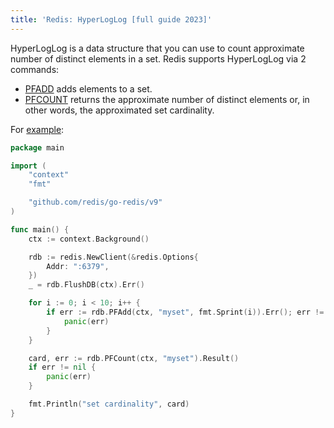 ```yaml
---
title: 'Redis: HyperLogLog [full guide 2023]'
---
```


<CoverImage title="Using HyperLogLog with go-redis" />

HyperLogLog is a data structure that you can use to count approximate number of distinct elements in
a set. Redis supports HyperLogLog via 2 commands:

- [PFADD](https://redis.io/commands/pfadd) adds elements to a set.
- [PFCOUNT](https://redis.io/commands/pfcount) returns the approximate number of distinct elements
  or, in other words, the approximated set cardinality.

For [example](https://github.com/redis/go-redis/tree/master/example/hll):

```go
package main

import (
	"context"
	"fmt"

	"github.com/redis/go-redis/v9"
)

func main() {
	ctx := context.Background()

	rdb := redis.NewClient(&redis.Options{
		Addr: ":6379",
	})
	_ = rdb.FlushDB(ctx).Err()

	for i := 0; i < 10; i++ {
		if err := rdb.PFAdd(ctx, "myset", fmt.Sprint(i)).Err(); err != nil {
			panic(err)
		}
	}

	card, err := rdb.PFCount(ctx, "myset").Result()
	if err != nil {
		panic(err)
	}

	fmt.Println("set cardinality", card)
}
```
